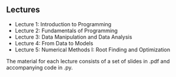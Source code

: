 ## Lectures
 - Lecture 1: Introduction to Programming
 - Lecture 2: Fundamentals of Programming
 - Lecture 3: Data Manipulation and Data Analysis
 - Lecture 4: From Data to Models
 - Lecture 5: Numerical Methods I: Root Finding and Optimization
 
 The material for each lecture consists of a set of slides in .pdf and accompanying code in .py.



